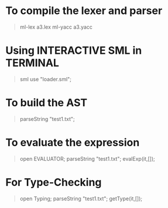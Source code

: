 # To compile the lexer and parser
>ml-lex a3.lex
>ml-yacc a3.yacc

# Using INTERACTIVE SML in TERMINAL
>sml
>use "loader.sml";

# To build the AST
>parseString "test1.txt";

# To evaluate the expression
>open EVALUATOR;
>parseString "test1.txt";
>evalExp(it,[]);

# For Type-Checking
>open Typing;
>parseString "test1.txt";
>getType(it,[]);

